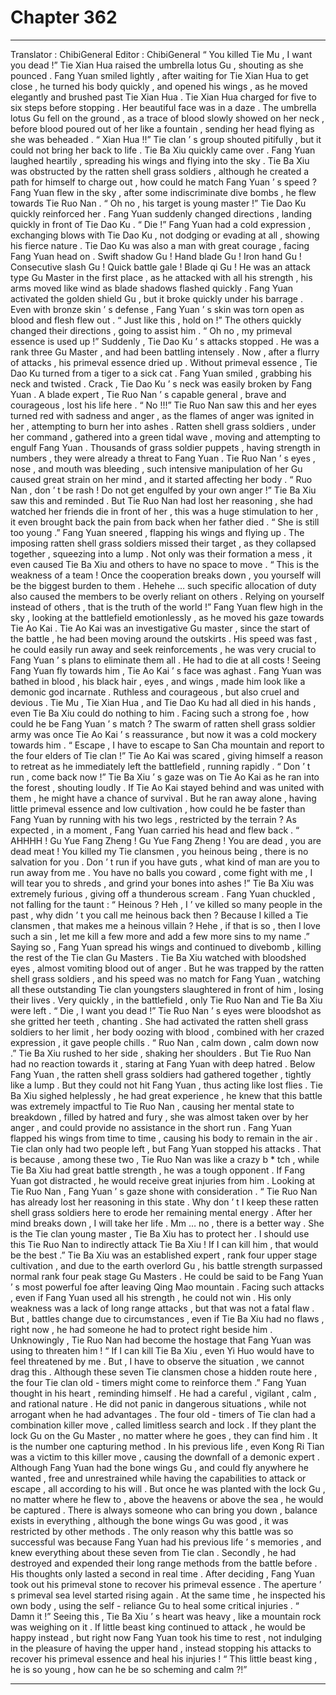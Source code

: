 
# Chapter 362


---

Translator : ChibiGeneral Editor : ChibiGeneral
“ You killed Tie Mu , I want you dead !” Tie Xian Hua raised the umbrella lotus Gu , shouting as she pounced .
Fang Yuan smiled lightly , after waiting for Tie Xian Hua to get close , he turned his body quickly , and opened his wings , as he moved elegantly and brushed past Tie Xian Hua .
Tie Xian Hua charged for five to six steps before stopping .
Her beautiful face was in a daze . The umbrella lotus Gu fell on the ground , as a trace of blood slowly showed on her neck , before blood poured out of her like a fountain , sending her head flying as she was beheaded .
“ Xian Hua !!” Tie clan ’ s group shouted pitifully , but it could not bring her back to life .
Tie Ba Xiu quickly came over .
Fang Yuan laughed heartily , spreading his wings and flying into the sky .
Tie Ba Xiu was obstructed by the ratten shell grass soldiers , although he created a path for himself to charge out , how could he match Fang Yuan ’ s speed ?
Fang Yuan flew in the sky , after some indiscriminate dive bombs , he flew towards Tie Ruo Nan .
“ Oh no , his target is young master !” Tie Dao Ku quickly reinforced her .
Fang Yuan suddenly changed directions , landing quickly in front of Tie Dao Ku .
“ Die !” Fang Yuan had a cold expression , exchanging blows with Tie Dao Ku , not dodging or evading at all , showing his fierce nature .
Tie Dao Ku was also a man with great courage , facing Fang Yuan head on .
Swift shadow Gu ! Hand blade Gu ! Iron hand Gu ! Consecutive slash Gu ! Quick battle gale ! Blade qi Gu !
He was an attack type Gu Master in the first place , as he attacked with all his strength , his arms moved like wind as blade shadows flashed quickly .
Fang Yuan activated the golden shield Gu , but it broke quickly under his barrage .
Even with bronze skin ’ s defense , Fang Yuan ’ s skin was torn open as blood and flesh flew out .
“ Just like this , hold on !” The others quickly changed their directions , going to assist him .
“ Oh no , my primeval essence is used up !” Suddenly , Tie Dao Ku ’ s attacks stopped .
He was a rank three Gu Master , and had been battling intensely . Now , after a flurry of attacks , his primeval essence dried up .
Without primeval essence , Tie Dao Ku turned from a tiger to a sick cat .
Fang Yuan smiled , grabbing his neck and twisted .
Crack , Tie Dao Ku ’ s neck was easily broken by Fang Yuan . A blade expert , Tie Ruo Nan ’ s capable general , brave and courageous , lost his life here .
“ No !!!” Tie Ruo Nan saw this and her eyes turned red with sadness and anger , as the flames of anger was ignited in her , attempting to burn her into ashes .
Ratten shell grass soldiers , under her command , gathered into a green tidal wave , moving and attempting to engulf Fang Yuan .
Thousands of grass soldier puppets , having strength in numbers , they were already a threat to Fang Yuan .
Tie Ruo Nan ’ s eyes , nose , and mouth was bleeding , such intensive manipulation of her Gu caused great strain on her mind , and it started affecting her body .
“ Ruo Nan , don ’ t be rash ! Do not get engulfed by your own anger !” Tie Ba Xiu saw this and reminded .
But Tie Ruo Nan had lost her reasoning , she had watched her friends die in front of her , this was a huge stimulation to her , it even brought back the pain from back when her father died .
“ She is still too young .” Fang Yuan sneered , flapping his wings and flying up .
The imposing ratten shell grass soldiers missed their target , as they collapsed together , squeezing into a lump . Not only was their formation a mess , it even caused Tie Ba Xiu and others to have no space to move .
“ This is the weakness of a team ! Once the cooperation breaks down , you yourself will be the biggest burden to them . Hehehe … such specific allocation of duty also caused the members to be overly reliant on others . Relying on yourself instead of others , that is the truth of the world !” Fang Yuan flew high in the sky , looking at the battlefield emotionlessly , as he moved his gaze towards Tie Ao Kai .
Tie Ao Kai was an investigative Gu master , since the start of the battle , he had been moving around the outskirts .
His speed was fast , he could easily run away and seek reinforcements , he was very crucial to Fang Yuan ’ s plans to eliminate them all . He had to die at all costs !
Seeing Fang Yuan fly towards him , Tie Ao Kai ’ s face was aghast .
Fang Yuan was bathed in blood , his black hair , eyes , and wings , made him look like a demonic god incarnate . Ruthless and courageous , but also cruel and devious .
Tie Mu , Tie Xian Hua , and Tie Dao Ku had all died in his hands , even Tie Ba Xiu could do nothing to him .
Facing such a strong foe , how could he be Fang Yuan ’ s match ?
The swarm of ratten shell grass soldier army was once Tie Ao Kai ’ s reassurance , but now it was a cold mockery towards him .
“ Escape , I have to escape to San Cha mountain and report to the four elders of Tie clan !” Tie Ao Kai was scared , giving himself a reason to retreat as he immediately left the battlefield , running rapidly .
“ Don ’ t run , come back now !” Tie Ba Xiu ’ s gaze was on Tie Ao Kai as he ran into the forest , shouting loudly .
If Tie Ao Kai stayed behind and was united with them , he might have a chance of survival . But he ran away alone , having little primeval essence and low cultivation , how could he be faster than Fang Yuan by running with his two legs , restricted by the terrain ?
As expected , in a moment , Fang Yuan carried his head and flew back .
“ AHHHH ! Gu Yue Fang Zheng ! Gu Yue Fang Zheng ! You are dead , you are dead meat ! You killed my Tie clansmen , you heinous being , there is no salvation for you . Don ’ t run if you have guts , what kind of man are you to run away from me . You have no balls you coward , come fight with me , I will tear you to shreds , and grind your bones into ashes !” Tie Ba Xiu was extremely furious , giving off a thunderous scream .
Fang Yuan chuckled , not falling for the taunt : “ Heinous ? Heh , I ’ ve killed so many people in the past , why didn ’ t you call me heinous back then ? Because I killed a Tie clansmen , that makes me a heinous villain ? Hehe , if that is so , then I love such a sin , let me kill a few more and add a few more sins to my name .”
Saying so , Fang Yuan spread his wings and continued to divebomb , killing the rest of the Tie clan Gu Masters .
Tie Ba Xiu watched with bloodshed eyes , almost vomiting blood out of anger . But he was trapped by the ratten shell grass soldiers , and his speed was no match for Fang Yuan , watching all these outstanding Tie clan youngsters slaughtered in front of him , losing their lives .
Very quickly , in the battlefield , only Tie Ruo Nan and Tie Ba Xiu were left .
“ Die , I want you dead !” Tie Ruo Nan ’ s eyes were bloodshot as she gritted her teeth , chanting .
She had activated the ratten shell grass soldiers to her limit , her body oozing with blood , combined with her crazed expression , it gave people chills .
“ Ruo Nan , calm down , calm down now .” Tie Ba Xiu rushed to her side , shaking her shoulders . But Tie Ruo Nan had no reaction towards it , staring at Fang Yuan with deep hatred .
Below Fang Yuan , the ratten shell grass soldiers had gathered together , tightly like a lump . But they could not hit Fang Yuan , thus acting like lost flies .
Tie Ba Xiu sighed helplessly , he had great experience , he knew that this battle was extremely impactful to Tie Ruo Nan , causing her mental state to breakdown , filled by hatred and fury , she was almost taken over by her anger , and could provide no assistance in the short run .
Fang Yuan flapped his wings from time to time , causing his body to remain in the air .
Tie clan only had two people left , but Fang Yuan stopped his attacks .
That is because , among these two , Tie Ruo Nan was like a crazy b * tch , while Tie Ba Xiu had great battle strength , he was a tough opponent . If Fang Yuan got distracted , he would receive great injuries from him .
Looking at Tie Ruo Nan , Fang Yuan ’ s gaze shone with consideration .
“ Tie Ruo Nan has already lost her reasoning in this state . Why don ’ t I keep these ratten shell grass soldiers here to erode her remaining mental energy . After her mind breaks down , I will take her life . Mm … no , there is a better way . She is the Tie clan young master , Tie Ba Xiu has to protect her . I should use this Tie Ruo Nan to indirectly attack Tie Ba Xiu ! If I can kill him , that would be the best .”
Tie Ba Xiu was an established expert , rank four upper stage cultivation , and due to the earth overlord Gu , his battle strength surpassed normal rank four peak stage Gu Masters . He could be said to be Fang Yuan ’ s most powerful foe after leaving Qing Mao mountain .
Facing such attacks , even if Fang Yuan used all his strength , he could not win .
His only weakness was a lack of long range attacks , but that was not a fatal flaw .
But , battles change due to circumstances , even if Tie Ba Xiu had no flaws , right now , he had someone he had to protect right beside him .
Unknowingly , Tie Ruo Nan had become the hostage that Fang Yuan was using to threaten him !
“ If I can kill Tie Ba Xiu , even Yi Huo would have to feel threatened by me . But , I have to observe the situation , we cannot drag this . Although these seven Tie clansmen chose a hidden route here , the four Tie clan old - timers might come to reinforce them .” Fang Yuan thought in his heart , reminding himself .
He had a careful , vigilant , calm , and rational nature . He did not panic in dangerous situations , while not arrogant when he had advantages .
The four old - timers of Tie clan had a combination killer move , called limitless search and lock . If they plant the lock Gu on the Gu Master , no matter where he goes , they can find him . It is the number one capturing method . In his previous life , even Kong Ri Tian was a victim to this killer move , causing the downfall of a demonic expert .
Although Fang Yuan had the bone wings Gu , and could fly anywhere he wanted , free and unrestrained while having the capabilities to attack or escape , all according to his will . But once he was planted with the lock Gu , no matter where he flew to , above the heavens or above the sea , he would be captured .
There is always someone who can bring you down , balance exists in everything , although the bone wings Gu was good , it was restricted by other methods .
The only reason why this battle was so successful was because Fang Yuan had his previous life ’ s memories , and knew everything about these seven from Tie clan . Secondly , he had destroyed and expended their long range methods from the battle before .
His thoughts only lasted a second in real time .
After deciding , Fang Yuan took out his primeval stone to recover his primeval essence .
The aperture ’ s primeval sea level started rising again .
At the same time , he inspected his own body , using the self - reliance Gu to heal some critical injuries .
“ Damn it !” Seeing this , Tie Ba Xiu ’ s heart was heavy , like a mountain rock was weighing on it .
If little beast king continued to attack , he would be happy instead , but right now Fang Yuan took his time to rest , not indulging in the pleasure of having the upper hand , instead stopping his attacks to recover his primeval essence and heal his injuries !
“ This little beast king , he is so young , how can he be so scheming and calm ?!”

---


